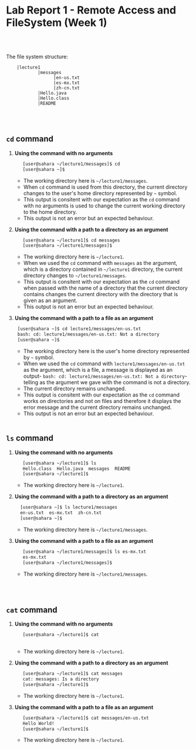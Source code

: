 # Lab Report 1 - Remote Access and FileSystem (Week 1)
<br/><br/> 

  The file system structure:
  
        |lecture1
                |messages
                      |en-us.txt
                      |es-mx.txt
                      |zh-cn.txt
                |Hello.java
                |Hello.class
                |README
     
 <br/><br/>      
## `cd` command
1.  **Using the command with no arguments**
   
    ```bash
       [user@sahara ~/lecture1/messages]$ cd
       [user@sahara ~]$ 
    ```
     *  The working directory here is `~/lecture1/messages`.
     *  When `cd` command is used from this directory, the current directory changes to the user's home directory represented by `~` symbol.
     *  This output is consitent with our expectation as the `cd` command with no arguments is used to change the current working directory to the home directory.
     *  This output is not an error but an expected behaviour.
    
    
2. **Using the command with a path to a directory as an argument**

    ```bash
       [user@sahara ~/lecture1]$ cd messages
       [user@sahara ~/lecture1/messages]$ 
    ```
    *  The working directory here is `~/lecture1`.
    *  When we used the `cd` command with `messages` as the argument, which is a directory contained in  `~/lecture1` directory, the current directory changes to `~/lecture1/messages`.
    *  This output is consitent with our expectation as the `cd` command when passed with the name of a directory that the current directory contains changes the current directory with the directory that is given as an argument.
    *  This output is not an error but an expected behaviour.
    
3. **Using the command with a path to a file as an argument**

    ```bash
     [user@sahara ~]$ cd lecture1/messages/en-us.txt
     bash: cd: lecture1/messages/en-us.txt: Not a directory
     [user@sahara ~]$ 
    ```
     *  The working directory here is the user's home directory represented by `~` symbol.
     *  When we used the `cd` command with `lecture1/messages/en-us.txt` as the argument, which is a file, a message is displayed as an output- `bash: cd: lecture1/messages/en-us.txt: Not a directory`- telling as the argument we gave with the command is not a directory.
     *  The current directory remains unchanged.
     *  This output is consitent with our expectation as the `cd` command works on directories and not on files and therefore it displays the error message and the current directory remains unchanged.
     *  This output is not an error but an expected behaviour.
<br/><br/>

## `ls` command
1.  **Using the command with no arguments**
   
    ```bash
       [user@sahara ~/lecture1]$ ls
       Hello.class  Hello.java  messages  README
       [user@sahara ~/lecture1]$ 
    ```
     *  The working directory here is `~/lecture1`.

2. **Using the command with a path to a directory as an argument**
   
    ```bash
      [user@sahara ~]$ ls lecture1/messages
      en-us.txt  es-mx.txt  zh-cn.txt
      [user@sahara ~]$ 
    ```
     *  The working directory here is `~/lecture1/messages`.

3. **Using the command with a path to a file as an argument**

    ```bash
       [user@sahara ~/lecture1/messages]$ ls es-mx.txt
       es-mx.txt
       [user@sahara ~/lecture1/messages]$ 
    ```
     *  The working directory here is `~/lecture1/messages`.

<br/><br/>
## `cat` command
1.  **Using the command with no arguments**
   
    ```bash
       [user@sahara ~/lecture1]$ cat
       
    ```
     *  The working directory here is `~/lecture1`.

2. **Using the command with a path to a directory as an argument**
   
    ```bash
       [user@sahara ~/lecture1]$ cat messages
       cat: messages: Is a directory
       [user@sahara ~/lecture1]$ 
    ```
     *  The working directory here is `~/lecture1`.

3. **Using the command with a path to a file as an argument**

    ```bash
       [user@sahara ~/lecture1]$ cat messages/en-us.txt
       Hello World!
       [user@sahara ~/lecture1]$ 
    ```
     *  The working directory here is `~/lecture1`.

<br/><br/>




